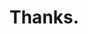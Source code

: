 # Thanks.

<twemoji-evergreen-tree class="text-4xl"  />
<twemoji-evergreen-tree class="text-4xl"  />
<twemoji-woman-superhero class="text-4xl player"  />
<twemoji-evergreen-tree class="text-4xl"  />
<twemoji-evergreen-tree class="text-4xl"  />
<twemoji-evergreen-tree class="text-4xl"  />
<twemoji-alien-monster class="text-3xl alien"  />
<twemoji-evergreen-tree class="text-4xl"  />
